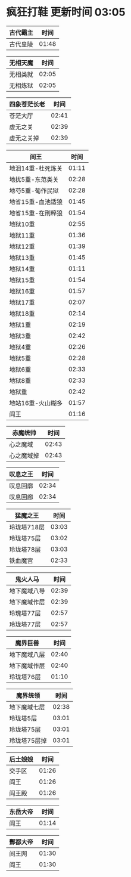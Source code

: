 # 疯狂打鞋 更新时间 03:05

| 古代霸主   | 时间    |
|--------|-------|
| 古代皇陵 | 01:48 |

| 无相天魔   | 时间    |
|--------|-------|
| 无相类就 | 02:05 |
| 无相炼狱 | 02:05 |

| 四象苍茫长老   | 时间    |
|--------|-------|
| 苍茫大厅 | 02:41 |
| 虚无之关 | 02:39 |
| 虚无之关掉 | 02:39 |

| 间王   | 时间    |
|--------|-------|
| 地泪14重-杜死炼关 | 01:11 |
| 地扰5重-东范类关 | 02:28 |
| 地芍5重-葡作民狱 | 02:28 |
| 地省15重-血池适狼 | 01:45 |
| 地省15重-在刑粹狼 | 01:54 |
| 地狱10重 | 02:55 |
| 地狱11重 | 01:36 |
| 地狱12重 | 01:39 |
| 地狱13重 | 01:45 |
| 地狱14重 | 01:11 |
| 地狱15重 | 01:54 |
| 地狱16重 | 01:57 |
| 地狱17重 | 02:07 |
| 地狱18重 | 02:14 |
| 地狱1重 | 02:19 |
| 地狱3重 | 02:42 |
| 地狱4重 | 02:26 |
| 地狱5重 | 02:28 |
| 地狱6重 | 02:33 |
| 地狱8重 | 02:33 |
| 地狱重 | 02:42 |
| 地站16重-火山糊多 | 01:57 |
| 阎王 | 01:16 |

| 赤魔统帅   | 时间    |
|--------|-------|
| 心之魔域 | 02:43 |
| 心之魔域掉 | 02:43 |

| 叹息之王   | 时间    |
|--------|-------|
| 叹息回廓 | 02:34 |
| 叹息回廊 | 02:34 |

| 猛魔之王   | 时间    |
|--------|-------|
| 玲珑塔718层 | 03:03 |
| 玲珑塔75层 | 03:02 |
| 玲珑塔78层 | 03:03 |
| 铁血魔宫 | 02:33 |

| 鬼火人马   | 时间    |
|--------|-------|
| 地下魔域八导 | 02:39 |
| 地下魔域作层 | 02:39 |
| 玲瑰塔77层 | 02:57 |
| 玲珑塔77层 | 02:57 |

| 魔界巨兽   | 时间    |
|--------|-------|
| 地下魔域八层 | 02:40 |
| 地下魔域作层 | 02:40 |
| 玲珑塔76层 | 01:10 |

| 魔界统领   | 时间    |
|--------|-------|
| 地下魔域七层 | 02:38 |
| 玲珑塔5层 | 03:01 |
| 玲珑塔75层 | 03:01 |
| 玲珑塔75层掉 | 03:01 |

| 后土娘娘   | 时间    |
|--------|-------|
| 交手区 | 01:26 |
| 阎王 | 01:26 |
| 阎王殿 | 01:26 |

| 东岳大帝   | 时间    |
|--------|-------|
| 阎王 | 01:14 |

| 酆都大帝   | 时间    |
|--------|-------|
| 间王网 | 01:30 |
| 阎王 | 01:30 |